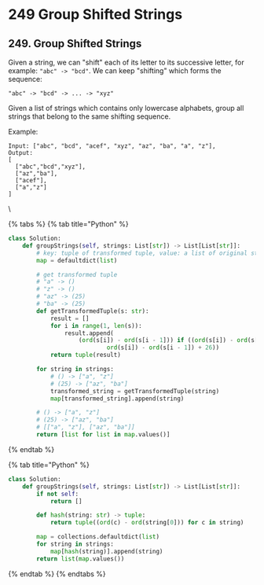 # 249 Group Shifted Strings

## 249. Group Shifted Strings

Given a string, we can "shift" each of its letter to its successive letter, for example: `"abc" -> "bcd"`. We can keep "shifting" which forms the sequence:

```
"abc" -> "bcd" -> ... -> "xyz"
```

Given a list of strings which contains only lowercase alphabets, group all strings that belong to the same shifting sequence.

Example:

```
Input: ["abc", "bcd", "acef", "xyz", "az", "ba", "a", "z"],
Output:
[
  ["abc","bcd","xyz"],
  ["az","ba"],
  ["acef"],
  ["a","z"]
]
```

\


{% tabs %}
{% tab title="Python" %}
```python
class Solution:
    def groupStrings(self, strings: List[str]) -> List[List[str]]:
        # key: tuple of transformed tuple, value: a list of original strings
        map = defaultdict(list)

        # get transformed tuple
        # "a" -> ()
        # "z" -> ()
        # "az" -> (25)
        # "ba" -> (25)
        def getTransformedTuple(s: str):
            result = []
            for i in range(1, len(s)):
                result.append(
                    (ord(s[i]) - ord(s[i - 1])) if ((ord(s[i]) - ord(s[i - 1])) >= 0) else (
                            ord(s[i]) - ord(s[i - 1]) + 26))
            return tuple(result)

        for string in strings:
            # () -> ["a", "z"]
            # (25) -> ["az", "ba"]
            transformed_string = getTransformedTuple(string)
            map[transformed_string].append(string)

        # () -> ["a", "z"]
        # (25) -> ["az", "ba"]
        # [["a", "z"], ["az", "ba"]]
        return [list for list in map.values()]
```
{% endtab %}

{% tab title="Python" %}
```python
class Solution:
    def groupStrings(self, strings: List[str]) -> List[List[str]]:
        if not self:
            return []

        def hash(string: str) -> tuple:
            return tuple((ord(c) - ord(string[0])) for c in string)

        map = collections.defaultdict(list)
        for string in strings:
            map[hash(string)].append(string)
        return list(map.values())
```
{% endtab %}
{% endtabs %}
